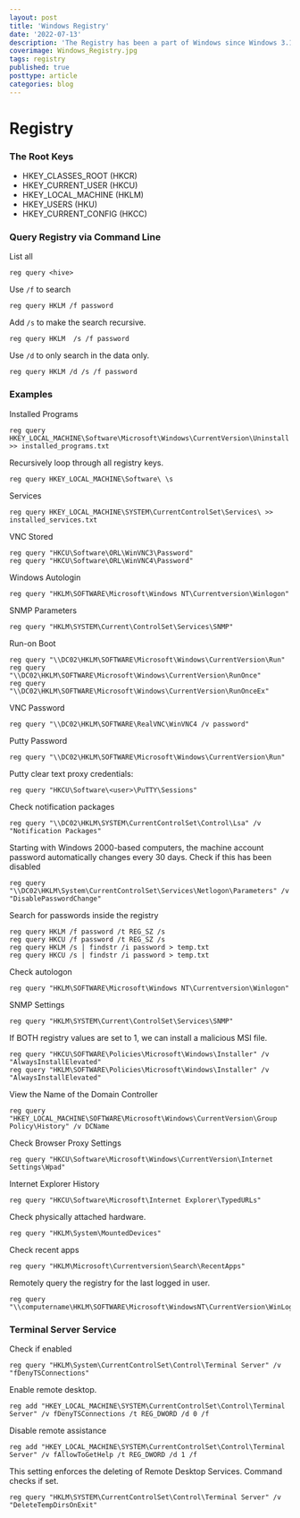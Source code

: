 ```yaml
---
layout: post
title: 'Windows Registry'
date: '2022-07-13'
description: 'The Registry has been a part of Windows since Windows 3.1. Simply put, it's a database that stores Windows and programme settings. Some of those settings are quite complex and aren't meant for humans to alter or comprehend; others are simple and can be safely tweaked.'
coverimage: Windows_Registry.jpg
tags: registry
published: true
posttype: article
categories: blog
---
```


# Registry

### The Root Keys

- HKEY_CLASSES_ROOT (HKCR)
- HKEY_CURRENT_USER (HKCU)
- HKEY_LOCAL_MACHINE (HKLM)
- HKEY_USERS (HKU)
- HKEY_CURRENT_CONFIG (HKCC)

### Query Registry via Command Line

List all

```
reg query <hive>
```

Use `/f` to search

```
reg query HKLM /f password
```

Add `/s` to make the search recursive.

```
reg query HKLM  /s /f password
```

Use `/d` to only search in the data only.

```
reg query HKLM /d /s /f password
```

### Examples

Installed Programs

```
reg query HKEY_LOCAL_MACHINE\Software\Microsoft\Windows\CurrentVersion\Uninstall >> installed_programs.txt
```

Recursively loop through all registry keys.

```
reg query HKEY_LOCAL_MACHINE\Software\ \s
```

Services

```
reg query HKEY_LOCAL_MACHINE\SYSTEM\CurrentControlSet\Services\ >> installed_services.txt
```

VNC Stored

```
reg query "HKCU\Software\ORL\WinVNC3\Password"
reg query "HKCU\Software\ORL\WinVNC4\Password"
```

Windows Autologin

```
reg query "HKLM\SOFTWARE\Microsoft\Windows NT\Currentversion\Winlogon"
```

SNMP Parameters

```
reg query "HKLM\SYSTEM\Current\ControlSet\Services\SNMP"
```

Run-on Boot

```
reg query "\\DC02\HKLM\SOFTWARE\Microsoft\Windows\CurrentVersion\Run"
reg query "\\DC02\HKLM\SOFTWARE\Microsoft\Windows\CurrentVersion\RunOnce"
reg query "\\DC02\HKLM\SOFTWARE\Microsoft\Windows\CurrentVersion\RunOnceEx"
```

VNC Password

```
reg query "\\DC02\HKLM\SOFTWARE\RealVNC\WinVNC4 /v password"
```

Putty Password

```
reg query "\\DC02\HKLM\SOFTWARE\Microsoft\Windows\CurrentVersion\Run"
```

Putty clear text proxy credentials:

```
reg query "HKCU\Software\<user>\PuTTY\Sessions"
```

Check notification packages

```
reg query "\\DC02\HKLM\SYSTEM\CurrentControlSet\Control\Lsa" /v "Notification Packages"
```

Starting with Windows 2000-based computers, the machine account password automatically changes every 30 days. Check if this has been disabled

```
reg query "\\DC02\HKLM\System\CurrentControlSet\Services\Netlogon\Parameters" /v "DisablePasswordChange"
```

Search for passwords inside the registry

```
reg query HKLM /f password /t REG_SZ /s
reg query HKCU /f password /t REG_SZ /s
reg query HKLM /s | findstr /i password > temp.txt
reg query HKCU /s | findstr /i password > temp.txt
```

Check autologon

```
reg query "HKLM\SOFTWARE\Microsoft\Windows NT\Currentversion\Winlogon"
```

SNMP Settings

```
reg query "HKLM\SYSTEM\Current\ControlSet\Services\SNMP"
```

If BOTH registry values are set to 1, we can install a malicious MSI file.

```
reg query "HKCU\SOFTWARE\Policies\Microsoft\Windows\Installer" /v "AlwaysInstallElevated"
reg query "HKLM\SOFTWARE\Policies\Microsoft\Windows\Installer" /v "AlwaysInstallElevated"
```

View the Name of the Domain Controller

```
reg query "HKEY_LOCAL_MACHINE\SOFTWARE\Microsoft\Windows\CurrentVersion\Group Policy\History" /v DCName
```

Check Browser Proxy Settings

```
reg query "HKCU\Software\Microsoft\Windows\CurrentVersion\Internet Settings\Wpad"
```

Internet Explorer History

```
reg query "HKCU\Software\Microsoft\Internet Explorer\TypedURLs"
```

Check physically attached hardware.

```
reg query "HKLM\System\MountedDevices"
```

Check recent apps

```
reg query "HKLM\Microsoft\Currentversion\Search\RecentApps"
```

Remotely query the registry for the last logged in user.

```
reg query "\\computername\HKLM\SOFTWARE\Microsoft\WindowsNT\CurrentVersion\WinLogon"
```

### Terminal Server Service

Check if enabled

```
reg query "HKLM\System\CurrentControlSet\Control\Terminal Server" /v "fDenyTSConnections"
```

Enable remote desktop.

```
reg add "HKEY_LOCAL_MACHINE\SYSTEM\CurrentControlSet\Control\Terminal Server" /v fDenyTSConnections /t REG_DWORD /d 0 /f
```

Disable remote assistance

```
reg add "HKEY_LOCAL_MACHINE\SYSTEM\CurrentControlSet\Control\Terminal Server" /v fAllowToGetHelp /t REG_DWORD /d 1 /f
```

This setting enforces the deleting of Remote Desktop Services. Command checks if set.

```
reg query "HKLM\SYSTEM\CurrentControlSet\Control\Terminal Server" /v "DeleteTempDirsOnExit"
```